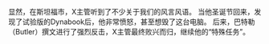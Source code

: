 显然，在斯坦福市，X主管听到了不少关于我们的风言风语。
当他圣诞节回来，发现了试验版的Dynabook后，他非常愤怒，甚至想毁了这台电脑。
后来，巴特勒（Butler）撰文进行了强烈反击，X主管最终败兴而归，继续他的“特殊任务”。

